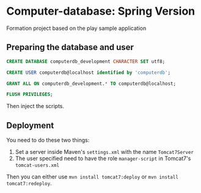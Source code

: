 # Computer-database: Spring Version

Formation project based on the play sample application

## Preparing the database and user

```SQL
CREATE DATABASE computerdb_development CHARACTER SET utf8;

CREATE USER computerdb@localhost identified by 'computerdb';

GRANT ALL ON computerdb_development.* TO computerdb@localhost;

FLUSH PRIVILEGES;
```

Then inject the scripts.

## Deployment

You need to do these two things:

1. Set a server inside Maven's `settings.xml` with the name `Tomcat7Server`
2. The user specified need to have the role `manager-script` in Tomcat7's `tomcat-users.xml`

Then you can either use `mvn install tomcat7:deploy` or `mvn install tomcat7:redeploy`.
